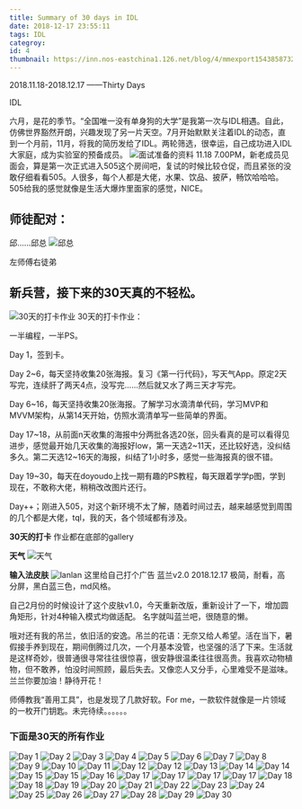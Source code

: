 ```yaml
---
title: Summary of 30 days in IDL
date: 2018-12-17 23:55:11
tags: IDL
categroy:
id: 4
thumbnail: https://inn.nos-eastchina1.126.net/blog/4/mmexport1543858732579.jpg
---
```

2018.11.18-2018.12.17 ——Thirty Days

IDL

<!--more-->

六月，是花的季节。“全国唯一没有单身狗的大学”是我第一次与IDL相遇。自此，仿佛世界豁然开朗，兴趣发现了另一片天空。7月开始默默关注着IDL的动态，直到一个月前，11月，将我的简历发给了IDL。两轮筛选，很幸运，自己成功进入IDL大家庭，成为实验室的预备成员。
![面试准备的资料](https://inn.nos-eastchina1.126.net/blog/4/1.png)
11.18 7.00PM，新老成员见面会，算是第一次正式进入505这个房间吧，复试的时候比较仓促，而且紧张的没敢仔细看看505。人很多，每个人都是大佬，水果、饮品、披萨，畅饮哈哈哈。505给我的感觉就像是生活大爆炸里面家的感觉，NICE。

## 师徒配对：
邱......邱总
![邱总](https://inn.nos-eastchina1.126.net/blog/4/1.jpg)

左师傅右徒弟
## 新兵营，接下来的30天真的不轻松。

![30天的打卡作业](https://inn.nos-eastchina1.126.net/blog/4/30.png)
30天的打卡作业：

一半编程，一半PS。

Day 1，签到卡。

Day 2~6，每天坚持收集20张海报。复习《第一行代码》，写天气App。原定2天写完，连续肝了两天4点，没写完......然后就又水了两三天才写完。

Day 6~16，每天坚持收集20张海报。了解学习水滴清单代码，学习MVP和MVVM架构，从第14天开始，仿照水滴清单写一些简单的界面。

Day 17~18，从前面n天收集的海报中分两批各选20张，回头看真的是可以看得见进步，感觉最开始几天收集的海报好low，第一天选2~11天，还比较好选，没纠结多久。第二天选12~16天的海报，纠结了1小时多，感觉一些海报真的很不错。

Day 19~30，每天在doyoudo上找一期有趣的PS教程，每天跟着学学p图，学到现在，不敢称大佬，稍稍改改图片还行。

Day++；刚进入505，对这个新环境不太了解，随着时间过去，越来越感觉到周围的几个都是大佬，tql，我的天，各个领域都有涉及。


**30天的打卡**
 作业都在底部的gallery

**天气**
![天气](https://inn.nos-eastchina1.126.net/blog/4/weather.png)

**输入法皮肤**
![lanlan](https://inn.nos-eastchina1.126.net/blog/4/sougou.png)
这里给自己打个广告
蓝兰v2.0
2018.12.17
极简，耐看，高分屏，黑白蓝三色，md风格。

自己2月份的时候设计了这个皮肤v1.0，今天重新改版，重新设计了一下，增加圆角矩形，针对4种输入模式均做适配。
名字就叫蓝兰吧，很随意的懒。


哦对还有我的吊兰，依旧活的安逸。吊兰的花语：无奈又给人希望。活在当下，暑假接手养到现在，期间倒腾过几次，一个月基本没管，也坚强的活了下来。生活就是这样奇妙，很普通很寻常往往很惊喜，很安静很温柔往往很高贵。我喜欢动物植物，但不敢养，怕没时间照顾，最后失去。又像恋人又分手，心里难受不是滋味。兰兰你要加油！静待开花！

师傅教我“善用工具”，也是发现了几款好软。For me，一款软件就像是一片领域的一枚开门钥匙。未完待续。。。。。。

<!-- ![1](https://inn.nos-eastchina1.126.net/blog/4/%E6%9C%AA%E6%A0%87%E9%A2%98-1.png) -->


### 下面是30天的所有作业
<div class="justified-gallery">

![Day 1](https://inn.nos-eastchina1.126.net/blog/4/1.jpg)
![Day 2](https://inn.nos-eastchina1.126.net/blog/4/2.jpg)
![Day 3](https://inn.nos-eastchina1.126.net/blog/4/3.jpg)
![Day 4](https://inn.nos-eastchina1.126.net/blog/4/4.jpg)
![Day 5](https://inn.nos-eastchina1.126.net/blog/4/5.jpg)
![Day 6](https://inn.nos-eastchina1.126.net/blog/4/6.jpg)
![Day 7](https://inn.nos-eastchina1.126.net/blog/4/7.jpg)
![Day 8](https://inn.nos-eastchina1.126.net/blog/4/8.jpg)
![Day 9](https://inn.nos-eastchina1.126.net/blog/4/9.jpg)
![Day 10](https://inn.nos-eastchina1.126.net/blog/4/10.png)
![Day 11](https://inn.nos-eastchina1.126.net/blog/4/11.jpg)
![Day 12](https://inn.nos-eastchina1.126.net/blog/4/12.png)
![Day 12](https://inn.nos-eastchina1.126.net/blog/4/12.1.jpg)
![Day 13](https://inn.nos-eastchina1.126.net/blog/4/13.jpg)
![Day 14](https://inn.nos-eastchina1.126.net/blog/4/14.jpg)
![Day 14](https://inn.nos-eastchina1.126.net/blog/4/141.jpg)
![Day 15](https://inn.nos-eastchina1.126.net/blog/4/15.jpg)
![Day 15](https://inn.nos-eastchina1.126.net/blog/4/151.jpg)
![Day 16](https://inn.nos-eastchina1.126.net/blog/4/16.jpg)
![Day 17](https://inn.nos-eastchina1.126.net/blog/4/17.jpg)
![Day 17](https://inn.nos-eastchina1.126.net/blog/4/17drop.png)
![Day 17](https://inn.nos-eastchina1.126.net/blog/4/17未标题-1.png)
![Day 17](https://inn.nos-eastchina1.126.net/blog/4/17未标题-2.png)
![Day 18](https://inn.nos-eastchina1.126.net/blog/4/18.jpg)
![Day 18](https://inn.nos-eastchina1.126.net/blog/4/18.png)
![Day 19](https://inn.nos-eastchina1.126.net/blog/4/19logo.png)
![Day 20](https://inn.nos-eastchina1.126.net/blog/4/20swan%20lake.png)
![Day 21](https://inn.nos-eastchina1.126.net/blog/4/21水彩.png)
![Day 22](https://inn.nos-eastchina1.126.net/blog/4/22制作酷酷的文字镂空海报.png)
![Day 23](https://inn.nos-eastchina1.126.net/blog/4/23把普通的照片做出双重曝光的效果.png)
![Day 24](https://inn.nos-eastchina1.126.net/blog/4/24波普风.png)
![Day 25](https://inn.nos-eastchina1.126.net/blog/4/25人物文字.png)
![Day 26](https://inn.nos-eastchina1.126.net/blog/4/26撕纸效果.jpg)
![Day 27](https://inn.nos-eastchina1.126.net/blog/4/27霓虹灯效果.png)
![Day 28](https://inn.nos-eastchina1.126.net/blog/4/28黑白变彩色.png)
![Day 29](https://inn.nos-eastchina1.126.net/blog/4/29破碎飘散.png)
![Day 30](https://inn.nos-eastchina1.126.net/blog/4/30lowpoly.jpg)
</div>